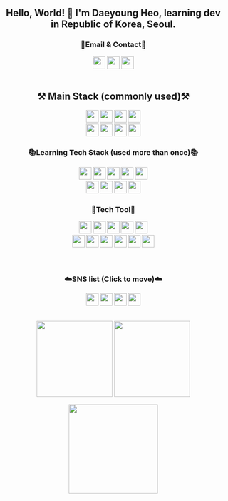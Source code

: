 


<div align="center">
 <h2> Hello, World! 👐  I'm Daeyoung Heo, learning dev in Republic of Korea, Seoul.</h2>
</div>

<div align="center">
<Strong><h3>📧Email & Contact📧</h3></Strong>
</div>
<div align="center">
<a href="mailto:glglzhzh22@gmail.com"><img style="width:auto; height:28px;" src="https://img.shields.io/badge/Gmail-d14836?style=flat-square&logo=Gmail&logoColor=white&link="mailto:dydev92@gmail.com"></a>
<a href="mailto:heo_dark@naver.com"><img style="width:auto; height:28px;" src="https://img.shields.io/badge/-Naver-brightgreen?style=flat-square&logo=Naver&logoColor=white&link="mailto:heo_dark@naver.com"></a>
<a href="https://open.kakao.com/o/sHmgwxbe"><img style="width:auto; height:28px;" src="https://img.shields.io/badge/KakaoTalk-F7DF1E?style=flat-square&logo=KakaoTalk&logoColor=white&link="https://open.kakao.com/o/sHmgwxbe"></a>
</div>
<div align="center">
 <br>
 
 <Strong><h2>⚒️ Main Stack (commonly used)⚒️</h2><Strong>
 
 <img style="width:auto; height:28px;" src="https://img.shields.io/badge/JAVA-007396?style=flat-square&logo=OpenJDK&logoColor=white">
 <img style="width:auto; height:28px;" src="https://img.shields.io/badge/Spring-6DB33F?style=flat-square&logo=Spring&logoColor=white">
 <img style="width:auto; height:28px;" src="https://img.shields.io/badge/SpringBoot-6DB33F?style=flat-square&logo=SpringBoot&logoColor=white">
<!--  <img style="width:auto; height:28px;" src="https://img.shields.io/badge/SpringSecurity-6DB33F?style=flat-square&logo=springsecurity&logoColor=white"> -->
 <img style="width:auto; height:28px;" src="https://img.shields.io/badge/Thymeleaf-005F0F?style=flat-square&logo=thymeleaf&logoColor=white">
 <br>
 <img style="width:auto; height:28px;" src="https://img.shields.io/badge/Apache Tomcat-F8DC75?style=flat-square&logo=Apache Tomcat&logoColor=black">
 <img style="width:auto; height:28px;" src="https://img.shields.io/badge/MySQL-4479A1?style=flat-square&logo=mysql&logoColor=white">
 <img style="width:auto; height:28px;" src="https://img.shields.io/badge/Oracle-F80000?style=flat-square&logo=oracle&logoColor=white">
 <img style="width:auto; height:28px;" src="https://img.shields.io/badge/JavaScript-F7DF1E?style=flat-square&logo=javascript&logoColor=white">
  
 <Strong><h3>:books:Learning Tech Stack (used more than once):books:</h3></Strong>
 
 <img style="width:auto; height:28px;" src="https://img.shields.io/badge/Python-3776AB?style=flat-square&logo=Python&logoColor=white">
 <img style="width:auto; height:28px;" src="https://img.shields.io/badge/Django-092E20?style=flat-square&logo=Django&logoColor=white">
<!--  <img style="width:auto; height:28px;" src="https://img.shields.io/badge/Jupyter-F37626?style=flat-square&logo=Jupyter&logoColor=white"> -->
 <img style="width:auto; height:28px;" src="https://img.shields.io/badge/Node.js-339933?style=flat-square&logo=nodedotjs&logoColor=white">
 <img style="width:auto; height:28px;" src="https://img.shields.io/badge/NestJs-E0234E?style=flat-square&logo=nestjs&logoColor=white">
 <img style="width:auto; height:28px;" src="https://img.shields.io/badge/TypeScript-3178C6?style=flat-square&logo=typescript&logoColor=white">
<!--  <img style="width:auto; height:28px;" src="https://img.shields.io/badge/React-61DAFB?style=flat-square&logo=React&logoColor=white"> -->
 <br>
 <img style="width:auto; height:28px;" src="https://img.shields.io/badge/NGINX-009639?style=flat-square&logo=NGINX&logoColor=white">
 <img style="width:auto; height:28px;" src="https://img.shields.io/badge/Amazon AWS-232F3E?style=flat-square&logo=Amazon AWS&logoColor=white">
 <img style="width:auto; height:28px;" src="https://img.shields.io/badge/docker-2496ED?style=flat-square&logo=docker&logoColor=white">
<!--  <img style="width:auto; height:28px;" src="https://img.shields.io/badge/Kubernetes-326CE5?style=flat-square&logo=Kubernetes&logoColor=white"> -->
 <img style="width:auto; height:28px;" src="https://img.shields.io/badge/Redis-DC382D?style=flat-square&logo=Redis&logoColor=white">
 <br>
 <Strong><h3>🔨Tech Tool🔨 </h3></Strong>
 <img style="width:auto; height:28px;" src="https://img.shields.io/badge/Eclipse IDE-2C2255?style=flat-square&logo=Eclipse IDE&logoColor=white">
 <img style="width:auto; height:28px;" src="https://img.shields.io/badge/IntelliJ IDEA-000000?style=flat-square&logo=IntelliJ IDEA&logoColor=white">
 <img style="width:auto; height:28px;" src="https://img.shields.io/badge/WebStorm-000000?style=flat-square&logo=webstorm&logoColor=white">
 <img style="width:auto; height:28px;" src="https://img.shields.io/badge/DataGrip-000000?style=flat-square&logo=DataGrip&logoColor=white">
 <img style="width:auto; height:28px;" src="https://img.shields.io/badge/VSCode-007ACC?style=flat-square&logo=visualstudiocode&logoColor=white">
 <br>
 <img style="width:auto; height:28px;" src="https://img.shields.io/badge/Git-F05032?style=flat-square&logo=Git&logoColor=white">
 <img style="width:auto; height:28px;" src="https://img.shields.io/badge/Subversion-809CC9?style=flat-square&logo=subversion&logoColor=white">
 <img style="width:auto; height:28px;" src="https://img.shields.io/badge/Jira-0052CC?style=flat-square&logo=Jira&logoColor=white">
 <img style="width:auto; height:28px;" src="https://img.shields.io/badge/Confluence-172B4D?style=flat-square&logo=confluence&logoColor=white">
 <img style="width:auto; height:28px;" src="https://img.shields.io/badge/Slack-4A154B?style=flat-square&logo=Slack&logoColor=white">
 <img style="width:auto; height:28px;" src="https://img.shields.io/badge/Figma-F24E1E?style=flat-square&logo=figma&logoColor=white">
</div>
 
 <br>
 <br>
<div align="center">
  <Strong><h3>☁️SNS list (Click to move)☁️</h3></Strong>
<a href="https://www.instagram.com/heo__daeng/"><img style="width:auto; height:28px;" src="https://img.shields.io/badge/Instagram-E4405F?style=flat-square&logo=Instagram&logoColor=white&link="https://www.instagram.com/heo__daeng/" ></a>
 <a href="https://sarudev.notion.site/Saru-6a4424f70a3740bdb987e6f2bb0bfb58"><img style="width:auto; height:28px;" src="https://img.shields.io/badge/Notion-000000?style=flat-square&logo=Notion&logoColor=white&link="https://sarudev.notion.site/Saru-6a4424f70a3740bdb987e6f2bb0bfb58 ></a>
 <a href="https://velog.io/@saruru"><img style="width:auto; height:28px;" src="https://img.shields.io/badge/Velog-20C997?style=flat-square&logo=Velog&logoColor=white&link="https://velog.io/@saruru></a>
  <img style="width:auto; height:28px;" src="https://hits.seeyoufarm.com/api/count/incr/badge.svg?url=https%3A%2F%2Fgithub.com%2FSaru-github%2Fhit-counter&count_bg=%2379C83D&title_bg=%23555555&icon=github.svg&icon_color=%23E7E7E7&title=hits&edge_flat=false))"/></a>
  <br><br>
</div>

<p align="center">
  <img style="height:170px;" src="https://github-readme-stats.vercel.app/api?username=saru-github&theme=dracula&layout=compact"/>
  <img style="height:170px;" src="https://github-readme-stats.vercel.app/api/top-langs/?username=saru-github&theme=dracula&layout=compact&langs_count=10"/>

</p>

<p align="center">
<img style="height:200px;" src="https://github-profile-trophy.vercel.app/?username=Saru-github&theme=flat&column=7&align=center"/>
</p>

